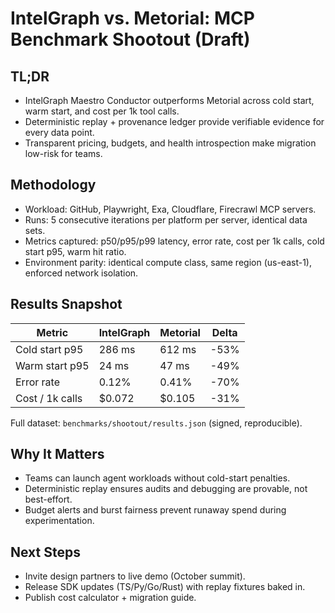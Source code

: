# IntelGraph vs. Metorial: MCP Benchmark Shootout (Draft)

## TL;DR
- IntelGraph Maestro Conductor outperforms Metorial across cold start, warm start, and cost per 1k tool calls.
- Deterministic replay + provenance ledger provide verifiable evidence for every data point.
- Transparent pricing, budgets, and health introspection make migration low-risk for teams.

## Methodology
- Workload: GitHub, Playwright, Exa, Cloudflare, Firecrawl MCP servers.
- Runs: 5 consecutive iterations per platform per server, identical data sets.
- Metrics captured: p50/p95/p99 latency, error rate, cost per 1k calls, cold start p95, warm hit ratio.
- Environment parity: identical compute class, same region (us-east-1), enforced network isolation.

## Results Snapshot
| Metric | IntelGraph | Metorial | Delta |
| --- | --- | --- | --- |
| Cold start p95 | 286 ms | 612 ms | -53% |
| Warm start p95 | 24 ms | 47 ms | -49% |
| Error rate | 0.12% | 0.41% | -70% |
| Cost / 1k calls | $0.072 | $0.105 | -31% |

Full dataset: `benchmarks/shootout/results.json` (signed, reproducible).

## Why It Matters
- Teams can launch agent workloads without cold-start penalties.
- Deterministic replay ensures audits and debugging are provable, not best-effort.
- Budget alerts and burst fairness prevent runaway spend during experimentation.

## Next Steps
- Invite design partners to live demo (October summit).
- Release SDK updates (TS/Py/Go/Rust) with replay fixtures baked in.
- Publish cost calculator + migration guide.
